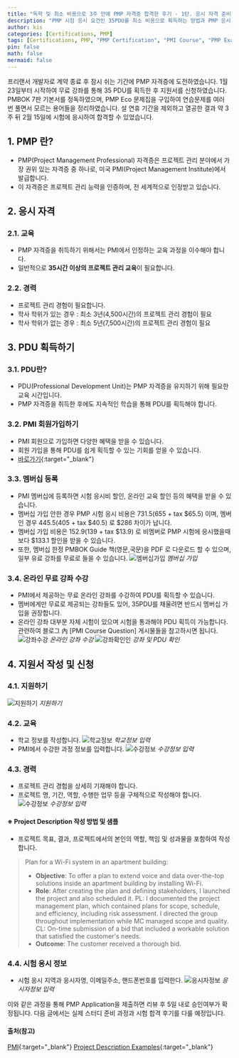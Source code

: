 ```yaml
---
title: "독학 및 최소 비용으로 3주 만에 PMP 자격증 합격한 후기 - 1탄. 응시 자격 준비 및 신청"
description: "PMP 시험 응시 요건인 35PDU를 최소 비용으로 획득하는 방법과 PMP 응시 지원서 작성하는 방법 안내"
author: kis
categories: [Certifications, PMP]
tags: [Certifications, PMP, "PMP Certification", "PMI Course", "PMP Exam", 독학, 자격, Qualifications, "Self Study", 교육, "Education", 경력, "Experience", "최소비용", "Minimum Cost", 합격후기, "Success Story"]
pin: false
math: false
mermaid: false
---
```


프리랜서 개발자로 계약 종료 후 잠시 쉬는 기간에 PMP 자격증에 도전하였습니다. 1월 23일부터 시작하여 무료 강좌를 통해 35 PDU를 획득한 후 지원서를 신청하였습니다. PMBOK 7판 기본서를 정독하였으며, PMP Eco 문제집을 구입하여 연습문제를 여러 번 풀면서 모르는 용어들을 정리하였습니다. 설 연휴 기간을 제외하고 열공한 결과 약 3주 뒤 2월 15일에 시험에 응시하여 합격할 수 있었습니다.

## 1. PMP 란?
- PMP(Project Management Professional) 자격증은 프로젝트 관리 분야에서 가장 권위 있는 자격증 중 하나로, 미국 PMI(Project Management Institute)에서 발급합니다.
- 이 자격증은 프로젝트 관리 능력을 인증하며, 전 세계적으로 인정받고 있습니다.

## 2. 응시 자격

### 2.1. 교육
- PMP 자격증을 취득하기 위해서는 PMI에서 인정하는 교육 과정을 이수해야 합니다. 
- 일반적으로 **35시간 이상의 프로젝트 관리 교육**이 필요합니다.

### 2.2. 경력
- 프로젝트 관리 경험이 필요합니다. 
- 학사 학위가 있는 경우 : 최소 3년(4,500시간)의 프로젝트 관리 경험이 필요
- 학사 학위가 없는 경우 : 최소 5년(7,500시간)의 프로젝트 관리 경험이 필요  
  
  
## 3. PDU 획득하기

### 3.1. PDU란?
- PDU(Professional Development Unit)는 PMP 자격증을 유지하기 위해 필요한 교육 시간입니다. 
- PMP 자격증을 취득한 후에도 지속적인 학습을 통해 PDU를 획득해야 합니다.

### 3.2. PMI 회원가입하기
- PMI 회원으로 가입하면 다양한 혜택을 받을 수 있습니다. 
- 회원 가입을 통해 PDU를 쉽게 획득할 수 있는 기회를 얻을 수 있습니다.
- [바로가기](https://www.pmi.org/){:target="_blank"}
    
### 3.3. 멤버십 등록
- PMI 멤버십에 등록하면 시험 응시비 할인, 온라인 교육 할인 등의 혜택을 받을 수 있습니다.
- 멤버십 가입 안한 경우 PMP 시험 응시 비용은 $731.5($655 + tax $65.5) 이며, 멤버인 경우 $445.5($405 + tax $40.5) 로 $286 차이가 납니다.
- 멤버십 가입 비용은 $152.9($139 + tax $13.9) 로 비멤버로 PMP 시험에 응시했을때 보다 $133.1 할인을 받을 수 있습니다.
- 또한, 멤버십 한정 PMBOK Guide 책(영문,국문)을 PDF 로 다운로드 할 수 있으며, 일부 유료 강좌를 무료로 들을 수 있습니다.
![멤버십가입](/assets/img/20250223/pmp01.png)
*멤버십 가입*

### 3.4. 온라인 무료 강좌 수강
- PMI에서 제공하는 무료 온라인 강좌를 수강하여 PDU를 획득할 수 있습니다.
- 멤버에게만 무료로 제공되는 강좌들도 있어, 35PDU를 채울려면 반드시 멤버십 가입을 권장합니다.
- 온라인 강좌 대부분 자체 시험이 있으며 시험을 통과해야 PDU 획득이 가능합니다. 관련하여 블로그 內 [PMI Course Question] 게시물들을 참고하시면 됩니다.
![강좌수강](/assets/img/20250223/pmp02.png)
*온라인 강좌 수강* 
![강좌확인인](/assets/img/20250223/pmp03.png)
*강좌 및 PDU 확인* 

## 4. 지원서 작성 및 신청

### 4.1. 지원하기 
![지원하기](/assets/img/20250223/pmp04.png)
*지원하기* 

### 4.2. 교육
- 학교 정보를 작성합니다.
![학교정보](/assets/img/20250223/pmp05.png)
*학교정보 입력* 
- PMI에서 수강한 과정 정보를 입력합니다.
![수강정보](/assets/img/20250223/pmp06.png)
*수강정보 입력* 

### 4.3. 경력
- 프로젝트 관리 경험을 상세히 기재해야 합니다. 
- 프로젝트 명, 기간, 역할, 수행한 업무 등을 구체적으로 작성해야 합니다.
![수강정보](/assets/img/20250223/pmp07.png)
*수강정보 입력* 

#### ※ Project Description 작성 방법 및 샘플
- 프로젝트 목표, 결과, 프로젝트에서의 본인의 역할, 책임 및 성과물을 포함하여 작성합니다.

> Plan for a Wi-Fi system in an apartment building:
> * **Objective**: To offer a plan to extend voice and data over-the-top solutions inside an apartment building by installing Wi-Fi. 
> * **Role**: After creating the plan and defining stakeholders, I launched the project and also scheduled it. PL: I documented the project management plan, which contained plans for scope, schedule, and efficiency, including risk assessment. I directed the group throughout implementation while MC managed scope and quality. CL: On-time submission of a bid that included a workable solution that satisfied the customer's needs. 
> * **Outcome**: The customer received a thorough bid. 



### 4.4. 시험 응시 정보
- 시험 응시 지역과 응시자명, 이메일주소, 핸드폰번호를 입력한다.
![응시자정보](/assets/img/20250223/pmp08.png)
*응시자정보 입력* 

이와 같은 과정을 통해 PMP Application을 제출하면 리뷰 후 5일 내로 승인여부가 확정됩니다.
다음 글에서는 실제 스터디 준비 과정과 시험 합격 후기를 다룰 예정입니다.
  

#### 출처(참고)
[PMI](https://www.pmi.org/){:target="_blank"}
[Project Description Examples](https://www.knowledgehut.com/blog/project-management/pmp-examples){:target="_blank"}
